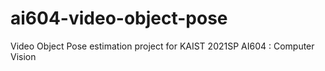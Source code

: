 # ai604-video-object-pose
Video Object Pose estimation project for KAIST 2021SP AI604 : Computer Vision
